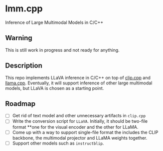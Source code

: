 # lmm.cpp
Inference of Large Multimodal Models in C/C++

## Warning
This is still work in progress and not ready for anything.

## Description
This repo implements LLaVA inference in C/C++ on top of 
[clip.cpp](https://github.com/monatis/clip.cpp)
and [llama.cpp](https://github.com/ggerganov/llama.cpp).
Eventually, it will support inference of other large multimodal models, but LLaVA is chosen as a starting point.

## Roadmap
- [ ] Get rid of text model and other unnecessary artifacts in `clip.cpp`
- [ ] Write the conversion script for `LLaVA`. Initially, it should be two-file format **one for the visual encoder and the other for LLaMA.
- [ ] Come up with a way to support single-file format the includes  the CLIP backbone, the multimodal projector and LLaMA weights together.
- [ ] Support other models such as `instructblip`.
